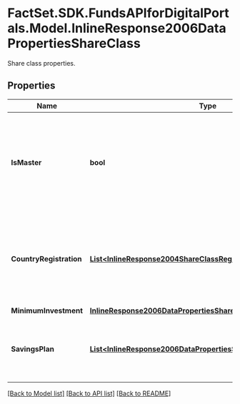 # FactSet.SDK.FundsAPIforDigitalPortals.Model.InlineResponse2006DataPropertiesShareClass
Share class properties.

## Properties

Name | Type | Description | Notes
------------ | ------------- | ------------- | -------------
**IsMaster** | **bool** | If true, the share class is the master share class of the fund. That is, the one that has been created first. | [optional] 
**CountryRegistration** | [**List&lt;InlineResponse2004ShareClassRegistrationCountry&gt;**](InlineResponse2004ShareClassRegistrationCountry.md) | List of countries where the share class is registered for trading on a regulated market. | [optional] 
**MinimumInvestment** | [**InlineResponse2006DataPropertiesShareClassMinimumInvestment**](InlineResponse2006DataPropertiesShareClassMinimumInvestment.md) |  | [optional] 
**SavingsPlan** | [**List&lt;InlineResponse2006DataPropertiesShareClassSavingsPlan&gt;**](InlineResponse2006DataPropertiesShareClassSavingsPlan.md) | Savings plan availability and frequency per country. | [optional] 

[[Back to Model list]](../README.md#documentation-for-models) [[Back to API list]](../README.md#documentation-for-api-endpoints) [[Back to README]](../README.md)

